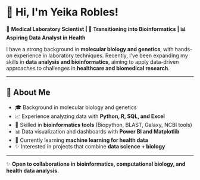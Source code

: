 # 👋 Hi, I'm Yeika Robles!  

🔬 **Medical Laboratory Scientist | 🧬 Transitioning into Bioinformatics | 📊 Aspiring Data Analyst in Health**  

I have a strong background in **molecular biology and genetics**, with hands-on experience in laboratory techniques. Recently, I’ve been expanding my skills in **data analysis and bioinformatics**, aiming to apply data-driven approaches to challenges in **healthcare and biomedical research**.  

---

## 🧪 About Me  
- 🎓 Background in molecular biology and genetics  
- 📈 Experience analyzing data with **Python, R, SQL, and Excel**  
- 🧬 Skilled in **bioinformatics tools** (Biopython, BLAST, Galaxy, NCBI tools)  
- 📊 Data visualization and dashboards with **Power BI and Matplotlib**  
- 🌱 Currently learning **machine learning for health data**  
- ✨ Interested in projects that combine **data science + biology**  

---

✨ **Open to collaborations in bioinformatics, computational biology, and health data analysis.**  
